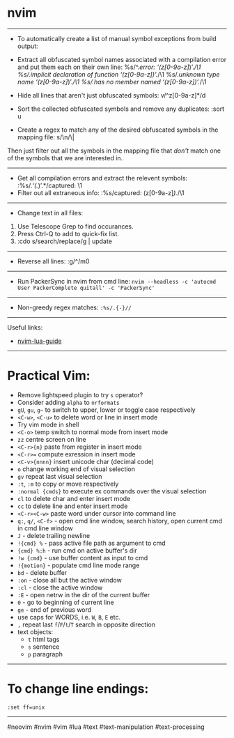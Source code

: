 # nvim

-------------------------------------------------------------------------------

- To automatically create a list of manual symbol exceptions from build output:

- Extract all obfuscated symbol names associated with a compilation error and
  put them each on their own line:
%s/^.*error: ‘\(z[0-9a-z]*\)’.*/\1
%s/.*implicit declaration of function ‘\(z[0-9a-z]*\)’.*/\1
%s/.*unknown type name ‘\(z[0-9a-z]*\)’.*/\1
%s/.*has no member named ‘\(z[0-9a-z]*\)’.*/\1

- Hide all lines that aren't just obfuscated symbols:
v/^z[0-9a-z]*/d

- Sort the collected obfuscated symbols and remove any duplicates:
:sort u

- Create a regex to match any of the desired obfuscated symbols in the mapping file:
s/\n/\\|

Then just filter out all the symbols in the mapping file that _don't_ match one of the symbols that we are interested in.

-------------------------------------------------------------------------------

- Get all compilation errors and extract the relevent symbols:
:%s/.*‘\(.*\)’.*/captured: \1
- Filter out all extraneous info:
:%s/captured: \(z[0-9a-z]*\).*/\1

-------------------------------------------------------------------------------

- Change text in all files:
1. Use Telescope Grep to find occurances.
2. Press Ctrl-Q to add to quick-fix list.
3. :cdo s/search/replace/g | update

-------------------------------------------------------------------------------

- Reverse all lines:
:g/^/m0

-------------------------------------------------------------------------------

- Run PackerSync in nvim from cmd line:
`nvim --headless -c 'autocmd User PackerComplete quitall' -c 'PackerSync'`

-------------------------------------------------------------------------------

- Non-greedy regex matches:
`:%s/.{-}//`

-------------------------------------------------------------------------------

Useful links:
- [nvim-lua-guide](https://github.com/nanotee/nvim-lua-guide)

-------------------------------------------------------------------------------

# Practical Vim:
- Remove lightspeed plugin to try `s` operator?
- Consider adding `alpha` to `nrformats`
- `gU`, `gu`, `g~` to switch to upper, lower or toggle case respectively
- `<C-w>`, `<C-u>` to delete word or line in insert mode
- Try vim mode in shell
- `<C-o>` temp switch to normal mode from insert mode
- `zz` centre screen on line
- `<C-r>{n}` paste from register in insert mode
- `<C-r>=` compute exression in insert mode
- `<C-v>{nnnn}` insert unicode char (decimal code)
- `o` change working end of visual selection
- `gv` repeat last visual selection
- `:t`, `:m` to copy or move respectively
- `:normal {cmds}` to execute ex commands over the visual selection
- `cl` to delete char and enter insert mode
- `cc` to delete line and enter insert mode
- `<C-r><C-w>` paste word under cursor into command line
- `q:`, `q/`, `<C-f>` - open cmd line window, search history, open current cmd in cmd line window
- `J` - delete trailing newline
- `!{cmd} %` - pass active file path as argument to cmd
- `{cmd} %:h` - run cmd on active buffer's dir
- `!w {cmd}` - use buffer content as input to cmd
- `!{motion}` - populate cmd line mode range
- `bd` - delete buffer
- `:on` - close all but the active window
- `:cl` - close the active window
- `:E` - open netrw in the dir of the current buffer
- `0` - go to beginning of current line
- `ge` - end of previous word
- use caps for WORDS, i.e. `W`, `B`, `E` etc.
- `,` repeat last `f`/`F`/`t`/`T` search in opposite direction
- text objects:
  - `t` html tags
  - `s` sentence
  - `p` paragraph

-------------------------------------------------------------------------------

# To change line endings:
```
:set ff=unix
```

-------------------------------------------------------------------------------

#neovim #nvim #vim #lua #text #text-manipulation #text-processing

